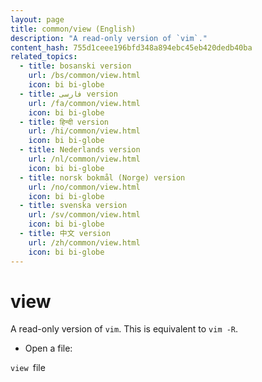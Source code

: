 ```yaml
---
layout: page
title: common/view (English)
description: "A read-only version of `vim`."
content_hash: 755d1ceee196bfd348a894ebc45eb420dedb40ba
related_topics:
  - title: bosanski version
    url: /bs/common/view.html
    icon: bi bi-globe
  - title: فارسی version
    url: /fa/common/view.html
    icon: bi bi-globe
  - title: हिन्दी version
    url: /hi/common/view.html
    icon: bi bi-globe
  - title: Nederlands version
    url: /nl/common/view.html
    icon: bi bi-globe
  - title: norsk bokmål (Norge) version
    url: /no/common/view.html
    icon: bi bi-globe
  - title: svenska version
    url: /sv/common/view.html
    icon: bi bi-globe
  - title: 中文 version
    url: /zh/common/view.html
    icon: bi bi-globe
---
```

# view

A read-only version of `vim`.
This is equivalent to `vim -R`.

- Open a file:

`view `<span class="tldr-var badge badge-pill bg-dark-lm bg-white-dm text-white-lm text-dark-dm font-weight-bold">file</span>
